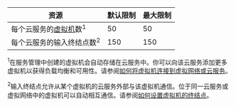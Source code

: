资源|默认限制|最大限制
---|---|---
每个云服务的[虚拟机](../articles/virtual-machines/virtual-machines-linux-azure-overview.md)数<sup>1</sup>|50|50
每个云服务的输入终结点数<sup>2</sup>|150|150

<sup>1</sup>在服务管理中创建的虚拟机会自动存储在云服务中。你可以向该云服务添加更多虚拟机以获得负载均衡和可用性。请参阅[如何将虚拟机连接到虚拟网络或云服务](../articles/virtual-machines/virtual-machines-linux-classic-connect-vms.md)。

<sup>2</sup>输入终结点允许从某个虚拟机的云服务外部与该虚拟机通信。位于同一云服务或虚拟网络中的虚拟机可以自动相互通信。请参阅[如何设置虚拟机的终结点](../articles/virtual-machines/virtual-machines-windows-classic-setup-endpoints.md)。

<!---HONumber=Mooncake_1207_2015-->